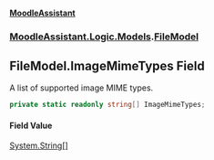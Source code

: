 #### [MoodleAssistant](index.md 'index')
### [MoodleAssistant.Logic.Models](MoodleAssistant.Logic.Models.md 'MoodleAssistant.Logic.Models').[FileModel](MoodleAssistant.Logic.Models.FileModel.md 'MoodleAssistant.Logic.Models.FileModel')

## FileModel.ImageMimeTypes Field

A list of supported image MIME types.

```csharp
private static readonly string[] ImageMimeTypes;
```

#### Field Value
[System.String](https://docs.microsoft.com/en-us/dotnet/api/System.String 'System.String')[[]](https://docs.microsoft.com/en-us/dotnet/api/System.Array 'System.Array')